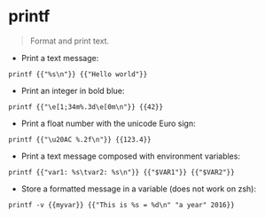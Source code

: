 # printf

> Format and print text.

- Print a text message:

`printf {{"%s\n"}} {{"Hello world"}}`

- Print an integer in bold blue:

`printf {{"\e[1;34m%.3d\e[0m\n"}} {{42}}`

- Print a float number with the unicode Euro sign:

`printf {{"\u20AC %.2f\n"}} {{123.4}}`

- Print a text message composed with environment variables:

`printf {{"var1: %s\tvar2: %s\n"}} {{"$VAR1"}} {{"$VAR2"}}`

- Store a formatted message in a variable (does not work on zsh):

`printf -v {{myvar}} {{"This is %s = %d\n" "a year" 2016}}`
